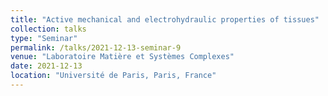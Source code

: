 ```yaml
---
title: "Active mechanical and electrohydraulic properties of tissues"
collection: talks
type: "Seminar"
permalink: /talks/2021-12-13-seminar-9
venue: "Laboratoire Matière et Systèmes Complexes"
date: 2021-12-13
location: "Université de Paris, Paris, France"
---
```

